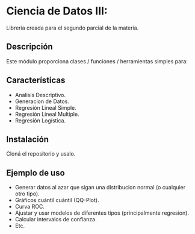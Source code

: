 # Ciencia de Datos III:

 Librería creada para el segundo parcial de la materia.

## Descripción

 Este módulo proporciona clases / funciones / herramientas simples para:

## Características

- Analisis Descriptivo.
- Generacion de Datos.
- Regresión Lineal Simple.
- Regresión Lineal Multiple.
- Regresión Logística.

## Instalación

 Cloná el repositorio y usalo.

## Ejemplo de uso

- Generar datos al azar que sigan una distribucion normal (o cualquier otro tipo).
- Gráficos cuántil cuántil (QQ-Plot).
- Curva ROC.
- Ajustar y usar modelos de diferentes tipos (principalmente regresion).
- Calcular intervalos de confianza.
- Etc.
